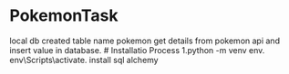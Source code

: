 # PokemonTask
local db created table name pokemon get details from pokemon api and insert value in database. # Installatio Process 1.python -m venv env. env\Scripts\activate. install sql alchemy
